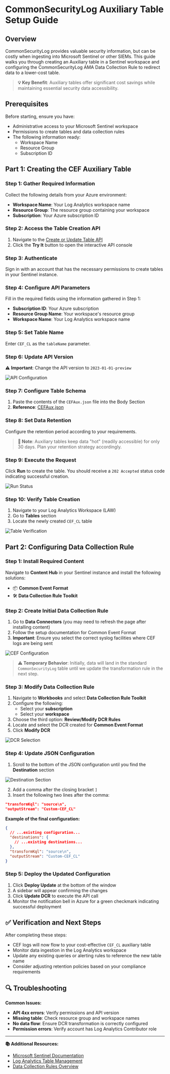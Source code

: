 # CommonSecurityLog Auxiliary Table Setup Guide

## Overview

CommonSecurityLog provides valuable security information, but can be costly when ingesting into Microsoft Sentinel or other SIEMs. This guide walks you through creating an Auxiliary table in a Sentinel workspace and configuring the CommonSecurityLog AMA Data Collection Rule to redirect data to a lower-cost table.

> **💡 Key Benefit**: Auxiliary tables offer significant cost savings while maintaining essential security data accessibility.

## Prerequisites

Before starting, ensure you have:
- Administrative access to your Microsoft Sentinel workspace
- Permissions to create tables and data collection rules
- The following information ready:
  - Workspace Name
  - Resource Group
  - Subscription ID

## Part 1: Creating the CEF Auxiliary Table

### Step 1: Gather Required Information
Collect the following details from your Azure environment:
- **Workspace Name**: Your Log Analytics workspace name
- **Resource Group**: The resource group containing your workspace
- **Subscription**: Your Azure subscription ID

### Step 2: Access the Table Creation API
1. Navigate to the [Create or Update Table API](https://learn.microsoft.com/en-us/rest/api/loganalytics/tables/create-or-update?view=rest-loganalytics-2022-10-01&tabs=HTTP)
2. Click the **Try It** button to open the interactive API console

### Step 3: Authenticate
Sign in with an account that has the necessary permissions to create tables in your Sentinel instance.

### Step 4: Configure API Parameters
Fill in the required fields using the information gathered in Step 1:
- **Subscription ID**: Your Azure subscription
- **Resource Group Name**: Your workspace's resource group
- **Workspace Name**: Your Log Analytics workspace name

### Step 5: Set Table Name
Enter `CEF_CL` as the `tableName` parameter.

### Step 6: Update API Version
⚠️ **Important**: Change the API version to `2023-01-01-preview`

![API Configuration](https://github.com/user-attachments/assets/1430ff9c-cc59-4446-b5de-07b2b4112a3e)

### Step 7: Configure Table Schema
1. Paste the contents of the `CEFAux.json` file into the Body Section
2. **Reference**: [CEFAux.json](https://github.com/MSJosh/documentation/blob/main/Sentinel/Firewall/CommonSecurityLog/CEFAux.json)

### Step 8: Set Data Retention
Configure the retention period according to your requirements.

> **📝 Note**: Auxiliary tables keep data "hot" (readily accessible) for only 30 days. Plan your retention strategy accordingly.

### Step 9: Execute the Request
Click **Run** to create the table. You should receive a `202 Accepted` status code indicating successful creation.

![Run Status](https://github.com/user-attachments/assets/606a1002-a61f-41f5-aeb8-e01f3eda775c)

### Step 10: Verify Table Creation
1. Navigate to your Log Analytics Workspace (LAW)
2. Go to **Tables** section
3. Locate the newly created `CEF_CL` table

![Table Verification](https://github.com/user-attachments/assets/d3e814d1-c149-4553-879c-af020ced1aab)


## Part 2: Configuring Data Collection Rule

### Step 1: Install Required Content
Navigate to **Content Hub** in your Sentinel instance and install the following solutions:
- 📦 **Common Event Format**
- 🛠️ **Data Collection Rule Toolkit**

### Step 2: Create Initial Data Collection Rule
1. Go to **Data Connectors** (you may need to refresh the page after installing content)
2. Follow the setup documentation for Common Event Format
3. **Important**: Ensure you select the correct syslog facilities where CEF logs are being sent

![CEF Configuration](https://github.com/user-attachments/assets/66bceaa1-aae0-4ff5-addd-220a74b690ed)

> **⚠️ Temporary Behavior**: Initially, data will land in the standard `CommonSecurityLog` table until we update the transformation rule in the next step.

### Step 3: Modify Data Collection Rule
1. Navigate to **Workbooks** and select **Data Collection Rule Toolkit**
2. Configure the following:
   - Select your **subscription**
   - Select your **workspace**
3. Choose the third option: **Review/Modify DCR Rules**
4. Locate and select the DCR created for **Common Event Format**
5. Click **Modify DCR**

![DCR Selection](https://github.com/user-attachments/assets/121f16a2-0b4f-4f93-b571-d681f237644a)

### Step 4: Update JSON Configuration
1. Scroll to the bottom of the JSON configuration until you find the **Destination** section

![Destination Section](https://github.com/user-attachments/assets/b3f18174-92fa-428b-a01a-d07a56746499)

2. Add a comma after the closing bracket `]`
3. Insert the following two lines after the comma:

```json
"transformKql": "source\n",
"outputStream": "Custom-CEF_CL"
```

**Example of the final configuration:**
```json
{
  // ...existing configuration...
  "destinations": {
    // ...existing destinations...
  },
  "transformKql": "source\n",
  "outputStream": "Custom-CEF_CL"
}
```

### Step 5: Deploy the Updated Configuration
1. Click **Deploy Update** at the bottom of the window
2. A sidebar will appear confirming the changes
3. Click **Update DCR** to execute the API call
4. Monitor the notification bell in Azure for a green checkmark indicating successful deployment

## ✅ Verification and Next Steps

After completing these steps:
- CEF logs will now flow to your cost-effective `CEF_CL` auxiliary table
- Monitor data ingestion in the Log Analytics workspace
- Update any existing queries or alerting rules to reference the new table name
- Consider adjusting retention policies based on your compliance requirements

## 🔍 Troubleshooting

**Common Issues:**
- **API 4xx errors**: Verify permissions and API version
- **Missing table**: Check resource group and workspace names
- **No data flow**: Ensure DCR transformation is correctly configured
- **Permission errors**: Verify account has Log Analytics Contributor role

---

**📚 Additional Resources:**
- [Microsoft Sentinel Documentation](https://docs.microsoft.com/azure/sentinel/)
- [Log Analytics Table Management](https://docs.microsoft.com/azure/azure-monitor/logs/tables-feature-support)
- [Data Collection Rules Overview](https://docs.microsoft.com/azure/azure-monitor/essentials/data-collection-rule-overview)
